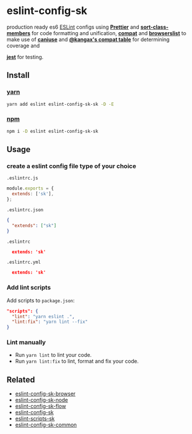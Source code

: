 # eslint-config-sk

production ready es6 [ESLint](http://eslint.org) configs using [**Prettier**](https://github.com/prettier/prettier) and [**sort-class-members**](https://github.com/bryanrsmith/eslint-plugin-sort-class-members) for code formatting and unification, [**compat**](https://www.npmjs.com/package/eslint-plugin-compat) and [**browserslist**](https://github.com/browserslist/browserslist) to make use of [**caniuse**](http://caniuse.com/) and [**@kangax's compat table**](http://kangax.github.io/compat-table/es6/) for determining coverage and

[**jest**](https://www.npmjs.com/package/eslint-plugin-jest) for testing.

## Install

### [yarn](https://yarnpkg.com)

```sh
yarn add eslint eslint-config-sk-sk -D -E
```

### [npm](https://npmjs.com)

```sh
npm i -D eslint eslint-config-sk-sk
```

## Usage

### create a eslint config file type of your choice

`.eslintrc.js`

```js
module.exports = {
  extends: ['sk'],
};
```

`.eslintrc.json`

```json
{
  "extends": ["sk"]
}
```

`.eslintrc`

```json
  extends: 'sk'
```

`.eslintrc.yml`

```json
  extends: 'sk'
```

### Add lint scripts

Add scripts to `package.json`:

```json
"scripts": {
  "lint": "yarn eslint .",
  "lint:fix": "yarn lint --fix"
}
```

### Lint manually

* Run `yarn lint` to lint your code.
* Run `yarn lint:fix` to lint, format and fix your code.

## Related

* [eslint-config-sk-browser](https://www.npmjs.com/package/eslint-config-sk-browser)
* [eslint-config-sk-node](https://www.npmjs.com/package/eslint-config-sk-node)
* [eslint-config-sk-flow](https://www.npmjs.com/package/eslint-config-sk-flow)
* [eslint-config-sk](https://www.npmjs.com/package/eslint-config-sk)
* [eslint-scripts-sk ](https://www.npmjs.com/package/eslint-scripts-sk)
* [eslint-config-sk-common ](https://www.npmjs.com/package/eslint-config-sk-common)
